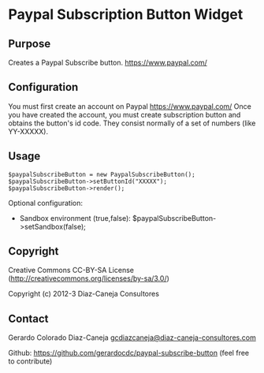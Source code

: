 Paypal Subscription Button Widget
==================================

Purpose
-------
Creates a Paypal Subscribe button.
https://www.paypal.com/

Configuration
-------------
You must first create an account on Paypal
https://www.paypal.com/
Once you have created the account, you must create subscription button and obtains the button's id code. They consist normally of a set of numbers (like YY-XXXXX).

Usage
-----
	$paypalSubscribeButton = new PaypalSubscribeButton();
	$paypalSubscribeButton->setButtonId("XXXXX");
	$paypalSubscribeButton->render();

Optional configuration:

* Sandbox environment (true,false):  $paypalSubscribeButton->setSandbox(false);

Copyright
---------
Creative Commons CC-BY-SA License (http://creativecommons.org/licenses/by-sa/3.0/)

Copyright (c) 2012-3 Diaz-Caneja Consultores

Contact
--------
Gerardo Colorado Diaz-Caneja   gcdiazcaneja@diaz-caneja-consultores.com

Github: https://github.com/gerardocdc/paypal-subscribe-button (feel free to contribute)